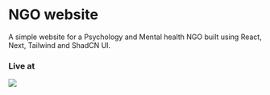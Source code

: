 # NGO website
A simple website for a Psychology and Mental health NGO built using React, Next, Tailwind and ShadCN UI. 

### Live at 
<a href="https://www.swarafoundationkanpur.com" target="_blank"><img src="https://www.animatedimages.org/data/media/1096/animated-click-here-sign-and-button-image-0042.gif" /></a>
